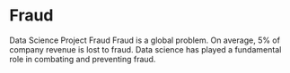# Fraud
Data Science Project  Fraud      Fraud is a global problem. On average, 5% of company revenue is lost to fraud.      Data science has played a fundamental role in combating and preventing fraud.
